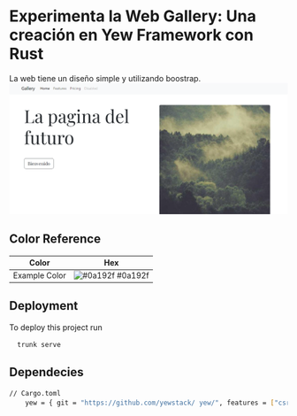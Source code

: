
# Experimenta la Web Gallery: Una creación en Yew Framework con Rust

La web tiene un diseño simple y utilizando boostrap.
<img src="./src/img/Captura de pantalla 2024-02-05 103115.png">


## Color Reference

| Color             | Hex                                                                |
| ----------------- | ------------------------------------------------------------------ |
| Example Color | ![#0a192f](https://via.placeholder.com/10/0a192f?text=+) #0a192f |

## Deployment

To deploy this project run

```bash
  trunk serve 
```
## Dependecies

```bash
// Cargo.toml
    yew = { git = "https://github.com/yewstack/ yew/", features = ["csr"] }
```
